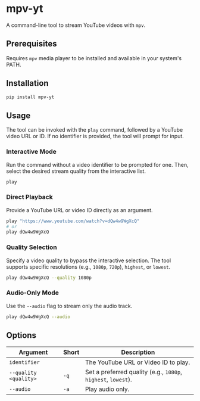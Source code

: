 # mpv-yt

A command-line tool to stream YouTube videos with `mpv`.

## Prerequisites

Requires `mpv` media player to be installed and available in your system's PATH.

## Installation

```sh
pip install mpv-yt
```

## Usage

The tool can be invoked with the `play` command, followed by a YouTube video URL or ID. If no identifier is provided, the tool will prompt for input.

### Interactive Mode

Run the command without a video identifier to be prompted for one. Then, select the desired stream quality from the interactive list.

```sh
play
```

### Direct Playback

Provide a YouTube URL or video ID directly as an argument.

```sh
play "https://www.youtube.com/watch?v=dQw4w9WgXcQ"
# or
play dQw4w9WgXcQ
```

### Quality Selection

Specify a video quality to bypass the interactive selection. The tool supports specific resolutions (e.g., `1080p`, `720p`), `highest`, or `lowest`.

```sh
play dQw4w9WgXcQ --quality 1080p
```

### Audio-Only Mode

Use the `--audio` flag to stream only the audio track.

```sh
play dQw4w9WgXcQ --audio
```

## Options

| Argument              | Short | Description                                                              |
| --------------------- | ----- | ------------------------------------------------------------------------ |
| `identifier`          |       | The YouTube URL or Video ID to play.                                     |
| `--quality <quality>` | `-q`  | Set a preferred quality (e.g., `1080p`, `highest`, `lowest`).            |
| `--audio`             | `-a`  | Play audio only.                                                         |